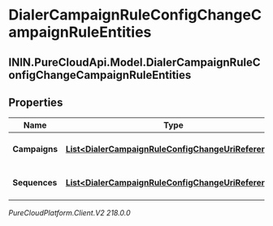 # DialerCampaignRuleConfigChangeCampaignRuleEntities

## ININ.PureCloudApi.Model.DialerCampaignRuleConfigChangeCampaignRuleEntities

## Properties

|Name | Type | Description | Notes|
|------------ | ------------- | ------------- | -------------|
| **Campaigns** | [**List&lt;DialerCampaignRuleConfigChangeUriReference&gt;**](DialerCampaignRuleConfigChangeUriReference) | A list of campaignIds to act on | [optional] |
| **Sequences** | [**List&lt;DialerCampaignRuleConfigChangeUriReference&gt;**](DialerCampaignRuleConfigChangeUriReference) | A list of sequenceIds to act on | [optional] |



_PureCloudPlatform.Client.V2 218.0.0_

